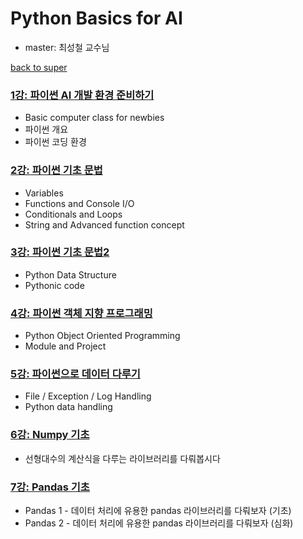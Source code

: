 # Python Basics for AI
- master: 최성철 교수님

[back to super](https://github.com/jinmang2/boostcamp_ai_tech_2/tree/main/u-stage)

### [1강: 파이썬 AI 개발 환경 준비하기](https://github.com/jinmang2/boostcamp_ai_tech_2/tree/main/u-stage/python_basic/ch01_python/README.md)
- Basic computer class for newbies
- 파이썬 개요
- 파이썬 코딩 환경

### [2강: 파이썬 기초 문법](https://github.com/jinmang2/boostcamp_ai_tech_2/tree/main/u-stage/python_basic/ch02_syntax/README.md)
- Variables
- Functions and Console I/O
- Conditionals and Loops
- String and Advanced function concept

### [3강: 파이썬 기초 문법2](https://github.com/jinmang2/boostcamp_ai_tech_2/tree/main/u-stage/python_basic/ch03_syntax2/README.md)
- Python Data Structure
- Pythonic code

### [4강: 파이썬 객체 지향 프로그래밍](https://github.com/jinmang2/boostcamp_ai_tech_2/tree/main/u-stage/python_basic/ch04_oop/README.md)
- Python Object Oriented Programming
- Module and Project

### [5강: 파이썬으로 데이터 다루기](https://github.com/jinmang2/boostcamp_ai_tech_2/tree/main/u-stage/python_basic/ch05_data_handling/README.md)
- File / Exception / Log Handling
- Python data handling

### [6강: Numpy 기초](https://github.com/jinmang2/boostcamp_ai_tech_2/tree/main/u-stage/python_basic/ch06_numpy/README.md)
- 선형대수의 계산식을 다루는 라이브러리를 다뤄봅시다

### [7강: Pandas 기초](https://github.com/jinmang2/boostcamp_ai_tech_2/tree/main/u-stage/python_basic/ch07_pandas/README.md)
- Pandas 1 - 데이터 처리에 유용한 pandas 라이브러리를 다뤄보자 (기초)
- Pandas 2 - 데이터 처리에 유용한 pandas 라이브러리를 다뤄보자 (심화)

